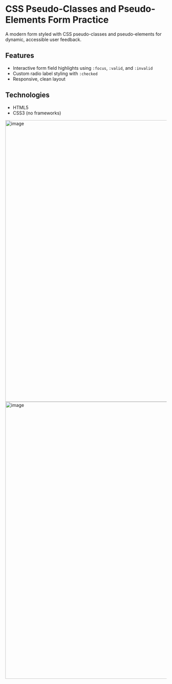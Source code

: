 # CSS Pseudo-Classes and Pseudo-Elements Form Practice

A modern form styled with CSS pseudo-classes and pseudo-elements for dynamic, accessible user feedback.

## Features

- Interactive form field highlights using `:focus`, `:valid`, and `:invalid`
- Custom radio label styling with `:checked`
- Responsive, clean layout

## Technologies

- HTML5
- CSS3 (no frameworks)

<img width="1206" height="878" alt="image" src="https://github.com/user-attachments/assets/f2236cd2-6041-48e6-b6b1-9b7632f28166" />
<img width="782" height="864" alt="image" src="https://github.com/user-attachments/assets/d4dbec15-8458-4c41-8342-1d85b7f865c1" />

